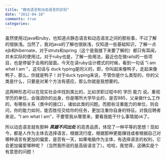 ```yaml
---
title: "静态语言和动态语言的区别"
date: "2012-04-10"
comments: true
categories: 
---
```



虽然使用过java和ruby，也知道点静态语言和动态语言之间的那些事，不过了解的很肤浅。当然了，我对java的了解也很肤浅，仅知道一些基础知识，了解一点ejb和hibernate，对于struts和spring（这个是我接下来要了解的）都只有耳闻，并未实际的使用过。对于ruby也是，了解一些用法，最近也在做rails的一些项目，也是停留于会用的层面。今天在读ruby设计模式的时候，看到一句话 "i am what I am "，这句话与 duck typing是同义的，即，你叫起来像鸭子，走起来像鸭子，那么，你就是鸭子！对于duck typing来说，不管你是什么类型的，你的父类是什么，只要是对某个方法有感应，那么你就是我想要的。

这两种形态可以在现实社会中找到类比的，比如求职过程中的 学历 能力 说。重视学历的单位，会强调你的出身，你是哪所大学毕业的，是否985，父亲做什么工作的，有哪些关系（类中的接口），诸如此类的问题。而那些注重能力的单位，则会问，你的能力如何，能否胜任交给你的任务，更加注重你自身的特征。对我应聘者来说，"I am what I am"，不要管我从哪里来，要看我能干什么事情就ok了。



所以动态语言就有那种 ***英雄不问出处*** 的高贵品质，体现了一种平等的思想！现如今，都是人作为主体去选择语言，根据流行度，根据那种更能赚钱或者根据自己对哪种语言有更加的偏爱，是否有一天，如果电脑作为主体，有选择语言的权利，它会更加偏爱哪种呢？（当然我所说的是高级语言了）。哈哈，我觉得，这确实是个有意思的问题！



